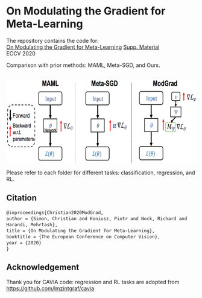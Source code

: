 # On Modulating the Gradient for Meta-Learning

The repository contains the code for:
<br/>
[On Modulating the Gradient for Meta-Learning](http://www.ecva.net/papers/eccv_2020/papers_ECCV/papers/123530545.pdf)
[Supp. Material](https://www.ecva.net/papers/eccv_2020/papers_ECCV/papers/123530545-supp.pdf)
<br/>
ECCV 2020

Comparison with prior methods: MAML, Meta-SGD, and Ours.

<br/>
<img src="https://github.com/chrysts/generative_preconditioner/blob/master/comparison_method.png?raw=true"  height="220px" width="700px"  />




Please refer to each folder for different tasks: classification, regression, and RL.


## Citation

```` 
@inproceedings{Christian2020ModGrad,
author = {Simon, Christian and Koniusz, Piotr and Nock, Richard and Harandi, Mehrtash},
title = {On Modulating the Gradient for Meta-Learning},
booktitle = {The European Conference on Computer Vision},
year = {2020}
}
````


## Acknowledgement
Thank you for CAVIA code: 
regression and RL tasks are adopted from https://github.com/lmzintgraf/cavia

